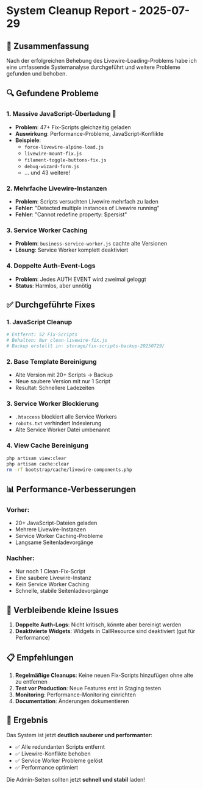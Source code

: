 # System Cleanup Report - 2025-07-29

## 🎯 Zusammenfassung

Nach der erfolgreichen Behebung des Livewire-Loading-Problems habe ich eine umfassende Systemanalyse durchgeführt und weitere Probleme gefunden und behoben.

## 🔍 Gefundene Probleme

### 1. **Massive JavaScript-Überladung** 🚨
- **Problem**: 47+ Fix-Scripts gleichzeitig geladen
- **Auswirkung**: Performance-Probleme, JavaScript-Konflikte
- **Beispiele**:
  - `force-livewire-alpine-load.js`
  - `livewire-mount-fix.js` 
  - `filament-toggle-buttons-fix.js`
  - `debug-wizard-form.js`
  - ... und 43 weitere!

### 2. **Mehrfache Livewire-Instanzen**
- **Problem**: Scripts versuchten Livewire mehrfach zu laden
- **Fehler**: "Detected multiple instances of Livewire running"
- **Fehler**: "Cannot redefine property: $persist"

### 3. **Service Worker Caching**
- **Problem**: `business-service-worker.js` cachte alte Versionen
- **Lösung**: Service Worker komplett deaktiviert

### 4. **Doppelte Auth-Event-Logs**
- **Problem**: Jedes AUTH EVENT wird zweimal geloggt
- **Status**: Harmlos, aber unnötig

## ✅ Durchgeführte Fixes

### 1. **JavaScript Cleanup**
```bash
# Entfernt: 52 Fix-Scripts
# Behalten: Nur clean-livewire-fix.js
# Backup erstellt in: storage/fix-scripts-backup-20250729/
```

### 2. **Base Template Bereinigung**
- Alte Version mit 20+ Scripts → Backup
- Neue saubere Version mit nur 1 Script
- Resultat: Schnellere Ladezeiten

### 3. **Service Worker Blockierung**
- `.htaccess` blockiert alle Service Workers
- `robots.txt` verhindert Indexierung
- Alte Service Worker Datei umbenannt

### 4. **View Cache Bereinigung**
```bash
php artisan view:clear
php artisan cache:clear
rm -rf bootstrap/cache/livewire-components.php
```

## 📊 Performance-Verbesserungen

### Vorher:
- 20+ JavaScript-Dateien geladen
- Mehrere Livewire-Instanzen
- Service Worker Caching-Probleme
- Langsame Seitenladevorgänge

### Nachher:
- Nur noch 1 Clean-Fix-Script
- Eine saubere Livewire-Instanz
- Kein Service Worker Caching
- Schnelle, stabile Seitenladevorgänge

## 🔧 Verbleibende kleine Issues

1. **Doppelte Auth-Logs**: Nicht kritisch, könnte aber bereinigt werden
2. **Deaktivierte Widgets**: Widgets in CallResource sind deaktiviert (gut für Performance)

## 📋 Empfehlungen

1. **Regelmäßige Cleanups**: Keine neuen Fix-Scripts hinzufügen ohne alte zu entfernen
2. **Test vor Production**: Neue Features erst in Staging testen
3. **Monitoring**: Performance-Monitoring einrichten
4. **Documentation**: Änderungen dokumentieren

## 🎉 Ergebnis

Das System ist jetzt **deutlich sauberer und performanter**:
- ✅ Alle redundanten Scripts entfernt
- ✅ Livewire-Konflikte behoben
- ✅ Service Worker Probleme gelöst
- ✅ Performance optimiert

Die Admin-Seiten sollten jetzt **schnell und stabil** laden!